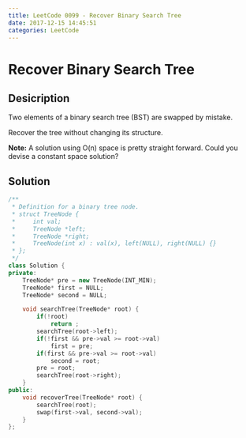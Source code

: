 ```yaml
---
title: LeetCode 0099 - Recover Binary Search Tree
date: 2017-12-15 14:45:51
categories: LeetCode
---
```

# Recover Binary Search Tree #

<!--more-->

## Desicription ##

Two elements of a binary search tree (BST) are swapped by mistake.

Recover the tree without changing its structure.

**Note:**
A solution using O(n) space is pretty straight forward. Could you devise a constant space solution?

## Solution ##

```cpp
/**
 * Definition for a binary tree node.
 * struct TreeNode {
 *     int val;
 *     TreeNode *left;
 *     TreeNode *right;
 *     TreeNode(int x) : val(x), left(NULL), right(NULL) {}
 * };
 */
class Solution {
private:
    TreeNode* pre = new TreeNode(INT_MIN);
    TreeNode* first = NULL;
    TreeNode* second = NULL;

    void searchTree(TreeNode* root) {
        if(!root)
            return ;
        searchTree(root->left);
        if(!first && pre->val >= root->val)
            first = pre;
        if(first && pre->val >= root->val)
            second = root;
        pre = root;
        searchTree(root->right);
    }
public:
    void recoverTree(TreeNode* root) {
        searchTree(root);
        swap(first->val, second->val);
    }
};
```